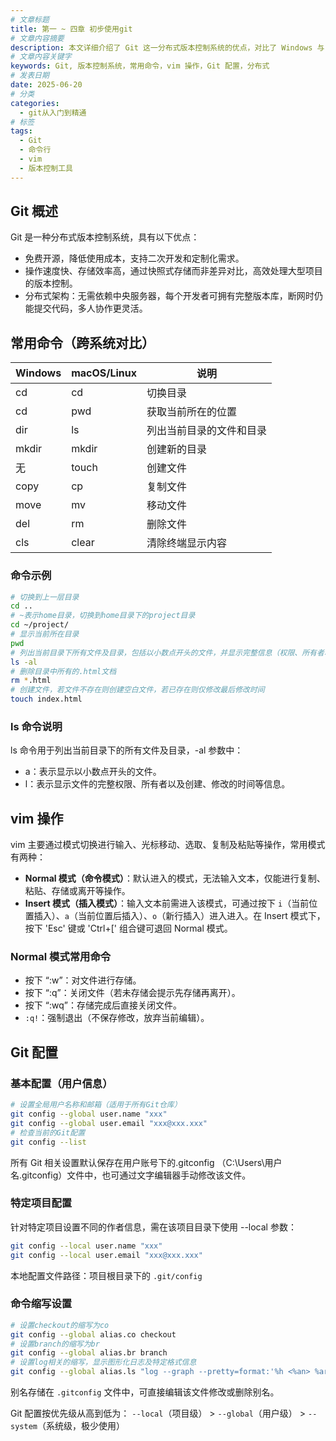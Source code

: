 ```yaml
---
# 文章标题
title: 第一 ~ 四章 初步使用git
# 文章内容摘要
description: 本文详细介绍了 Git 这一分布式版本控制系统的优点，对比了 Windows 与 macOS/Linux 系统下的常用命令，讲解了 vim 操作模式及常用命令，还阐述了 Git 的基本配置、特定项目配置和命令缩写设置等内容。
# 文章内容关键字
keywords: Git, 版本控制系统，常用命令，vim 操作，Git 配置，分布式
# 发表日期
date: 2025-06-20
# 分类
categories:
  - git从入门到精通
# 标签
tags:
  - Git
  - 命令行
  - vim
  - 版本控制工具
---
```


## Git 概述

Git 是一种分布式版本控制系统，具有以下优点：

- 免费开源，降低使用成本，支持二次开发和定制化需求。
- 操作速度快、存储效率高，通过快照式存储而非差异对比，高效处理大型项目的版本控制。
- 分布式架构：无需依赖中央服务器，每个开发者可拥有完整版本库，断网时仍能提交代码，多人协作更灵活。

<!--more-->

## 常用命令（跨系统对比）

| Windows | macOS/Linux | 说明                     |
| ------- | ----------- | ------------------------ |
| cd      | cd          | 切换目录                 |
| cd      | pwd         | 获取当前所在的位置       |
| dir     | ls          | 列出当前目录的文件和目录 |
| mkdir   | mkdir       | 创建新的目录             |
| 无      | touch       | 创建文件                 |
| copy    | cp          | 复制文件                 |
| move    | mv          | 移动文件                 |
| del     | rm          | 删除文件                 |
| cls     | clear       | 清除终端显示内容         |

### 命令示例

```bash
# 切换到上一层目录
cd ..
# ~表示home目录，切换到home目录下的project目录
cd ~/project/
# 显示当前所在目录
pwd
# 列出当前目录下所有文件及目录，包括以小数点开头的文件，并显示完整信息（权限、所有者、创建及修改时间等）
ls -al
# 删除目录中所有的.html文档
rm *.html
# 创建文件，若文件不存在则创建空白文件，若已存在则仅修改最后修改时间
touch index.html
```

### ls 命令说明

ls 命令用于列出当前目录下的所有文件及目录，-al 参数中：

- a：表示显示以小数点开头的文件。
- l：表示显示文件的完整权限、所有者以及创建、修改的时间等信息。

## vim 操作

vim 主要通过模式切换进行输入、光标移动、选取、复制及粘贴等操作，常用模式有两种：

- **Normal 模式（命令模式）**：默认进入的模式，无法输入文本，仅能进行复制、粘贴、存储或离开等操作。
- **Insert 模式（插入模式）**：输入文本前需进入该模式，可通过按下 `i`（当前位置插入）、`a`（当前位置后插入）、`o`（新行插入）进入进入。在 Insert 模式下，按下 'Esc' 键或 'Ctrl+[' 组合键可退回 Normal 模式。

### Normal 模式常用命令

- 按下 “:w”：对文件进行存储。
- 按下 “:q”：关闭文件（若未存储会提示先存储再离开）。
- 按下 “:wq”：存储完成后直接关闭文件。
- `:q!`：强制退出（不保存修改，放弃当前编辑）。

## Git 配置

### 基本配置（用户信息）

```bash
# 设置全局用户名称和邮箱（适用于所有Git仓库）
git config --global user.name "xxx"
git config --global user.email "xxx@xxx.xxx"
# 检查当前的Git配置
git config --list
```

所有 Git 相关设置默认保存在用户账号下的.gitconfig （C:\Users\用户名\.gitconfig）文件中，也可通过文字编辑器手动修改该文件。

### 特定项目配置

针对特定项目设置不同的作者信息，需在该项目目录下使用 --local 参数：

```bash
git config --local user.name "xxx"
git config --local user.email "xxx@xxx.xxx"
```

本地配置文件路径：项目根目录下的 `.git/config`

### 命令缩写设置

```bash
# 设置checkout的缩写为co
git config --global alias.co checkout
# 设置branch的缩写为br
git config --global alias.br branch
# 设置log相关的缩写，显示图形化日志及特定格式信息
git config --global alias.ls "log --graph --pretty=format:'%h <%an> %ar %s'"
```

别名存储在 `.gitconfig` 文件中，可直接编辑该文件修改或删除别名。

Git 配置按优先级从高到低为：
`--local`（项目级） > `--global`（用户级） > `--system`（系统级，极少使用）
